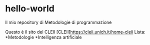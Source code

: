 # hello-world
Il mio repository di Metodologie di programmazione

Questo è il sito del CLEII [CLEII]https://cleii.unich.it/home-cleii
Lista: 
   *Metodologie
   *Intelligenza artificiale
